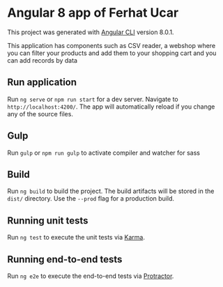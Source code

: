 # Angular 8 app of Ferhat Ucar

This project was generated with [Angular CLI](https://github.com/angular/angular-cli) version 8.0.1.

This application has components such as CSV reader, a webshop where you can filter your products and add them to your shopping cart and you can add records by data

## Run application

Run `ng serve` or `npm run start` for a dev server. Navigate to `http://localhost:4200/`. The app will automatically reload if you change any of the source files.

## Gulp

Run `gulp` or `npm run gulp` to activate compiler and watcher for sass

## Build

Run `ng build` to build the project. The build artifacts will be stored in the `dist/` directory. Use the `--prod` flag for a production build.

## Running unit tests

Run `ng test` to execute the unit tests via [Karma](https://karma-runner.github.io).

## Running end-to-end tests

Run `ng e2e` to execute the end-to-end tests via [Protractor](http://www.protractortest.org/).
